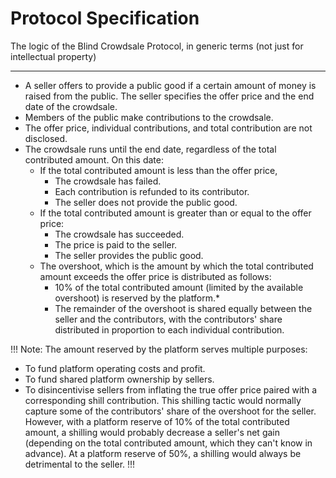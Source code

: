 # Protocol Specification

The logic of the Blind Crowdsale Protocol, in generic terms (not just for intellectual property)

---

- A seller offers to provide a public good if a certain amount of money is raised from the public. The seller specifies the offer price and the end date of the crowdsale.
- Members of the public make contributions to the crowdsale.
- The offer price, individual contributions, and total contribution are not disclosed.
- The crowdsale runs until the end date, regardless of the total contributed amount. On this date:
  - If the total contributed amount is less than the offer price,
    - The crowdsale has failed.
    - Each contribution is refunded to its contributor.
    - The seller does not provide the public good.
  - If the total contributed amount is greater than or equal to the offer price:
    - The crowdsale has succeeded.
    - The price is paid to the seller.
    - The seller provides the public good.
  - The overshoot, which is the amount by which the total contributed amount exceeds the offer price is distributed as follows:
    - 10% of the total contributed amount (limited by the available overshoot) is reserved by the platform.\*
    - The remainder of the overshoot is shared equally between the seller and the contributors, with the contributors' share distributed in proportion to each individual contribution.

!!! Note: The amount reserved by the platform serves multiple purposes:

- To fund platform operating costs and profit.
- To fund shared platform ownership by sellers.
- To disincentivise sellers from inflating the true offer price paired with a corresponding shill contribution. This shilling tactic would normally capture some of the contributors' share of the overshoot for the seller. However, with a platform reserve of 10% of the total contributed amount, a shilling would probably decrease a seller's net gain (depending on the total contributed amount, which they can't know in advance). At a platform reserve of 50%, a shilling would always be detrimental to the seller.
  !!!
